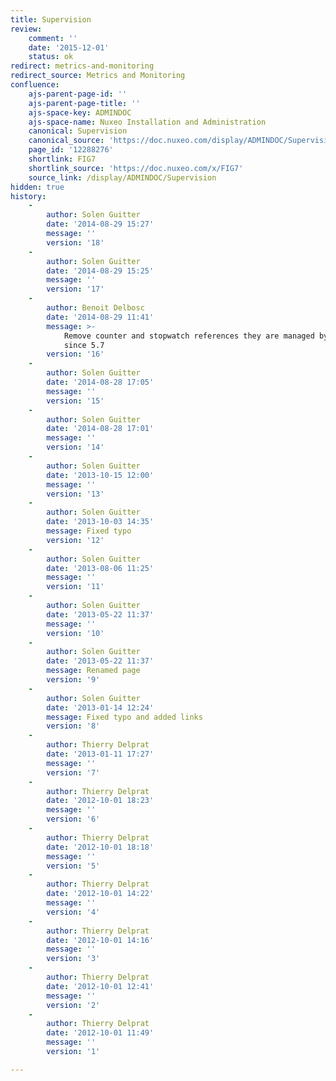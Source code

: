 ```yaml
---
title: Supervision
review:
    comment: ''
    date: '2015-12-01'
    status: ok
redirect: metrics-and-monitoring
redirect_source: Metrics and Monitoring
confluence:
    ajs-parent-page-id: ''
    ajs-parent-page-title: ''
    ajs-space-key: ADMINDOC
    ajs-space-name: Nuxeo Installation and Administration
    canonical: Supervision
    canonical_source: 'https://doc.nuxeo.com/display/ADMINDOC/Supervision'
    page_id: '12288276'
    shortlink: FIG7
    shortlink_source: 'https://doc.nuxeo.com/x/FIG7'
    source_link: /display/ADMINDOC/Supervision
hidden: true
history:
    -
        author: Solen Guitter
        date: '2014-08-29 15:27'
        message: ''
        version: '18'
    -
        author: Solen Guitter
        date: '2014-08-29 15:25'
        message: ''
        version: '17'
    -
        author: Benoit Delbosc
        date: '2014-08-29 11:41'
        message: >-
            Remove counter and stopwatch references they are managed by metrics
            since 5.7
        version: '16'
    -
        author: Solen Guitter
        date: '2014-08-28 17:05'
        message: ''
        version: '15'
    -
        author: Solen Guitter
        date: '2014-08-28 17:01'
        message: ''
        version: '14'
    -
        author: Solen Guitter
        date: '2013-10-15 12:00'
        message: ''
        version: '13'
    -
        author: Solen Guitter
        date: '2013-10-03 14:35'
        message: Fixed typo
        version: '12'
    -
        author: Solen Guitter
        date: '2013-08-06 11:25'
        message: ''
        version: '11'
    -
        author: Solen Guitter
        date: '2013-05-22 11:37'
        message: ''
        version: '10'
    -
        author: Solen Guitter
        date: '2013-05-22 11:37'
        message: Renamed page
        version: '9'
    -
        author: Solen Guitter
        date: '2013-01-14 12:24'
        message: Fixed typo and added links
        version: '8'
    -
        author: Thierry Delprat
        date: '2013-01-11 17:27'
        message: ''
        version: '7'
    -
        author: Thierry Delprat
        date: '2012-10-01 18:23'
        message: ''
        version: '6'
    -
        author: Thierry Delprat
        date: '2012-10-01 18:18'
        message: ''
        version: '5'
    -
        author: Thierry Delprat
        date: '2012-10-01 14:22'
        message: ''
        version: '4'
    -
        author: Thierry Delprat
        date: '2012-10-01 14:16'
        message: ''
        version: '3'
    -
        author: Thierry Delprat
        date: '2012-10-01 12:41'
        message: ''
        version: '2'
    -
        author: Thierry Delprat
        date: '2012-10-01 11:49'
        message: ''
        version: '1'

---
```

